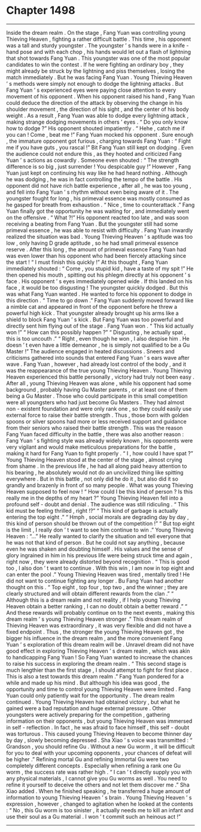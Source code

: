 
# Chapter 1498


---

Inside the dream realm .
On the stage , Fang Yuan was controlling young Thieving Heaven , fighting a rather difficult battle .
This time , his opponent was a tall and sturdy youngster . The youngster ’ s hands were in a knife - hand pose and with each chop , his hands would let out a flash of lightning that shot towards Fang Yuan .
This youngster was one of the most popular candidates to win the contest .
If he were fighting an ordinary boy , they might already be struck by the lightning and piss themselves , losing the match immediately .
But he was facing Fang Yuan .
Young Thieving Heaven ’ s methods were simply not enough to dodge the lightning attacks . But Fang Yuan ’ s experienced eyes were paying close attention to every movement of his opponent .
When his opponent raised his hand , Fang Yuan could deduce the direction of the attack by observing the change in his shoulder movement , the direction of his sight , and the center of his body weight .
As a result , Fang Yuan was able to dodge every lightning attack , making strange dodging movements in others ’ eyes .
“ Do you only know how to dodge ?” His opponent shouted impatiently .
“ Hehe , catch me if you can ! Come , beat me !” Fang Yuan mocked his opponent .
Sure enough , the immature opponent got furious , charging towards Fang Yuan : “ Fight me if you have guts , you rascal !”
Bit Fang Yuan still kept on dodging .
Even the audience could not endure this , as they hooted and criticized Fang Yuan ’ s actions as cowardly .
Someone even shouted : “ The strength difference is so big , just surrender ! You despicable guy !”
However , Fang Yuan just kept on continuing his way like he had heard nothing .
Although he was dodging , he was in fact controlling the tempo of the battle .
His opponent did not have rich battle experience , after all , he was too young , and fell into Fang Yuan ’ s rhythm without even being aware of it .
The youngster fought for long , his primeval essence was mostly consumed as he gasped for breath from exhaustion .
“ Nice , time to counterattack .” Fang Yuan finally got the opportunity he was waiting for , and immediately went on the offensive .
“ What ?!” His opponent reacted too late , and was soon receiving a beating from Fang Yuan .
But the youngster still had some primeval essence , he was able to resist with difficulty .
Fang Yuan inwardly realized the situation was bad . Young Thieving Heaven ’ s aptitude was too low , only having D grade aptitude , so he had small primeval essence reserve .
After this long , the amount of primeval essence Fang Yuan had was even lower than his opponent who had been fiercely attacking since the start !
“ I must finish this quickly !” At this thought , Fang Yuan immediately shouted : “ Come , you stupid kid , have a taste of my spit !”
He then opened his mouth , spitting out his phlegm directly at his opponent ’ s face .
His opponent ’ s eyes immediately opened wide .
If this landed on his face , it would be too disgusting !
The youngster quickly dodged .
But this was what Fang Yuan wanted .
He wanted to force his opponent to dodge in this direction .
“ Time to go down .” Fang Yuan suddenly moved forward like a nimble cat and appeared in front of the opponent before he threw a powerful high kick .
That youngster already brought up his arms like a shield to block Fang Yuan ’ s kick .
But Fang Yuan was too powerful and directly sent him flying out of the stage .
Fang Yuan won .
“ This kid actually won !”
“ How can this possibly happen ?”
“ Disgusting , he actually spat , this is too uncouth .”
“ Right , even though he won , I also despise him . He doesn ’ t even have a little demeanor , he is simply not qualified to be a Gu Master !”
The audience engaged in heated discussions .
Sneers and criticisms gathered into sounds that entered Fang Yuan ’ s ears wave after wave .
Fang Yuan , however , had already lost control of the body , and it was the reappearance of the true young Thieving Heaven .
Young Thieving Heaven experienced this battle personally , victory had truly not been easy .
After all , young Thieving Heaven was alone , while his opponent had some background , probably having Gu Master parents , or at least one of them being a Gu Master .
Those who could participate in this small competition were all youngsters who had just become Gu Masters . They had almost non - existent foundation and were only rank one , so they could easily use external force to raise their battle strength .
Thus , those born with golden spoons or silver spoons had more or less received support and guidance from their seniors who raised their battle strength .
This was the reason Fang Yuan faced difficulty in the battle , there was also another reason : Fang Yuan ’ s fighting style was already widely known , his opponents were very vigilant and would make meticulous preparations for the battle , making it hard for Fang Yuan to fight properly .
“ I , how could I have spat ?” Young Thieving Heaven stood at the center of the stage , almost crying from shame .
In the previous life , he had all along paid heavy attention to his bearing , he absolutely would not do an uncivilized thing like spitting everywhere .
But in this battle , not only did he do it , but also did it so grandly and brazenly in front of so many people .
What was young Thieving Heaven supposed to feel now !
“ How could I be this kind of person ? Is this really me in the depths of my heart ?” Young Thieving Heaven fell into a profound self - doubt and denial .
The audience was still ridiculing .
“ This kid must be feeling thrilled , right !?”
“ This kind of garbage is actually entering the top eight .”
“ Hmph , social morals are degrading day by day , this kind of person should be thrown out of the competition !”
“ But top eight is the limit , I really don ’ t want to see him continue to win .”
Young Thieving Heaven : “…”
He really wanted to clarify the situation and tell everyone that he was not that kind of person . But he could not say anything , because even he was shaken and doubting himself .
His values and the sense of glory ingrained in him in his previous life were being struck time and again , right now , they were already distorted beyond recognition .
“ This is good too , I also don ’ t want to continue . With this win , I am now in top eight and can enter the pool .” Young Thieving Heaven was tired , mentally tired !
He did not want to continue fighting any longer .
Bu Fang Yuan had another thought on this .
“ Top eight , top four , top two , and the winner ; they are clearly structured and will obtain different rewards from the clan .”
“ Although this is a dream realm and not reality , if I help young Thieving Heaven obtain a better ranking , I can no doubt obtain a better reward .”
“ And these rewards will probably continue on to the next events , making this dream realm ’ s young Thieving Heaven stronger .”
This dream realm of Thieving Heaven was extraordinary , it was very flexible and did not have a fixed endpoint .
Thus , the stronger the young Thieving Heaven got , the bigger his influence in the dream realm , and the more convenient Fang Yuan ’ s exploration of this dream realm will be .
Unravel dream did not have good effect in exploring Thieving Heaven ’ s dream realm , which was akin to handicapping Fang Yuan !
So Fang Yuan wanted to increase the chances to raise his success in exploring the dream realm .
“ This second stage is much lengthier than the first stage , I should attempt to fight for first place . This is also a test towards this dream realm .”
Fang Yuan pondered for a while and made up his mind .
But although his idea was good , the opportunity and time to control young Thieving Heaven were limited .
Fang Yuan could only patiently wait for the opportunity .
The dream realm continued .
Young Thieving Heaven had obtained victory , but what he gained were a bad reputation and huge external pressure .
Other youngsters were actively preparing for the competition , gathering information on their opponents , but young Thieving Heaven was immersed in self - reflection .
In fact , he was afraid to face himself , this self - doubt was torturous .
This caused young Thieving Heaven to become thinner day by day , slowly becoming depressed .
Sha Xiao ’ s voice was transmitted : “ Grandson , you should refine Gu . Without a new Gu worm , it will be difficult for you to deal with your upcoming opponents , your chances of defeat will be higher .”
Refining mortal Gu and refining Immortal Gu were two completely different concepts .
Especially when refining a rank one Gu worm , the success rate was rather high .
“ I can ’ t directly supply you with any physical materials , I cannot give you Gu worms as well . You need to refine it yourself to deceive the others and not let them discover me .” Sha Xiao added .
When he finished speaking , he transferred a huge amount of information to young Thieving Heaven ’ s brain .
Young Thieving Heaven ’ s expression , however , changed to agitation when he looked at the contents : “ No , this Gu worm is too sinister , it actually needs me to kill an infant and use their soul as a Gu material . I won ’ t commit such an heinous act !”

---

